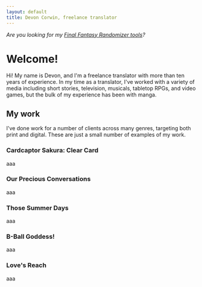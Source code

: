 ```yaml
---
layout: default
title: Devon Corwin, freelance translator
---
```

_Are you looking for my [Final Fantasy Randomizer tools](https://devonwcorwin.github.io/fftracker/)?_

# Welcome!

Hi! My name is Devon, and I'm a freelance translator with more than ten years of experience. 
In my time as a translator, I've worked with a variety of media including short stories, television, 
musicals, tabletop RPGs, and video games, but the bulk of my experience has been with manga.

## My work

I've done work for a number of clients across many genres, targeting both print and digital. 
These are just a small number of examples of my work.

### Cardcaptor Sakura: Clear Card

aaa

### Our Precious Conversations

aaa

### Those Summer Days

aaa

### B-Ball Goddess!

aaa

### Love's Reach

aaa
